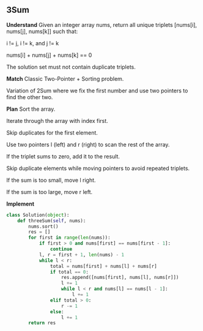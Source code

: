 ## 3Sum
**Understand**
Given an integer array nums, return all unique triplets [nums[i], nums[j], nums[k]] such that:

i != j, i != k, and j != k

nums[i] + nums[j] + nums[k] == 0

The solution set must not contain duplicate triplets.

**Match**
Classic Two-Pointer + Sorting problem.

Variation of 2Sum where we fix the first number and use two pointers to find the other two.

**Plan**
Sort the array.

Iterate through the array with index first.

Skip duplicates for the first element.

Use two pointers l (left) and r (right) to scan the rest of the array.

If the triplet sums to zero, add it to the result.

Skip duplicate elements while moving pointers to avoid repeated triplets.

If the sum is too small, move l right.

If the sum is too large, move r left.

**Implement**
```python
class Solution(object):
    def threeSum(self, nums):
        nums.sort()
        res = []
        for first in range(len(nums)):
            if first > 0 and nums[first] == nums[first - 1]:
                continue
            l, r = first + 1, len(nums) - 1
            while l < r:
                total = nums[first] + nums[l] + nums[r]
                if total == 0:
                    res.append([nums[first], nums[l], nums[r]])
                    l += 1
                    while l < r and nums[l] == nums[l - 1]:
                        l += 1
                elif total > 0:
                    r -= 1
                else:
                    l += 1
        return res
```

